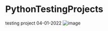 # PythonTestingProjects
 
testing project 04-01-2022
![image](https://user-images.githubusercontent.com/25984324/161261996-e1a9a9ed-701a-4c3c-99c8-3bea2780f4bc.png)

